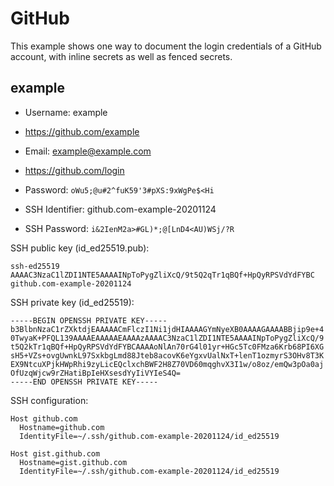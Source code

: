 # GitHub

This example shows one way to document the login credentials of a GitHub
account, with inline secrets as well as fenced secrets.

## example

* Username: example
* <https://github.com/example>
* Email: <example@example.com>

* <https://github.com/login>
* Password: `oWu5;@u#2^fuK59'3#pXS:9xWgPe$<Hi`

* SSH Identifier: github.com-example-20201124
* SSH Password: `i&2IenM2a>#GL)*;@[LnD4<AU)WSj/?R`

SSH public key (id_ed25519.pub):

~~~
ssh-ed25519 AAAAC3NzaC1lZDI1NTE5AAAAINpToPygZliXcQ/9t5Q2qTr1qBQf+HpQyRPSVdYdFYBC github.com-example-20201124
~~~

SSH private key (id_ed25519):

```
-----BEGIN OPENSSH PRIVATE KEY-----
b3BlbnNzaC1rZXktdjEAAAAACmFlczI1Ni1jdHIAAAAGYmNyeXB0AAAAGAAAABBjip9e+4
0TwyaK+PFQL139AAAAEAAAAAEAAAAzAAAAC3NzaC1lZDI1NTE5AAAAINpToPygZliXcQ/9
t5Q2kTr1qBQf+HpQyRPSVdYdFYBCAAAAoNlAn70rG4l01yr+HGc5Tc0FMza6Krb68PI6XG
sH5+VZs+ovgUwnkL97SxkbgLmd88Jteb8acovK6eYgxvUalNxT+lenT1ozmyrS3OHv8T3K
EX9NtcuXPjkHWpRhi9zyLicEQclxchBWF2H8Z70VD60mqghvX3I1w/o8oz/emQw3pOa0aj
OfUzqWjcw9rZHatiBpIeHXsesdYyIiVYIeS4Q=
-----END OPENSSH PRIVATE KEY-----
```

SSH configuration:

~~~
Host github.com
  Hostname=github.com
  IdentityFile=~/.ssh/github.com-example-20201124/id_ed25519

Host gist.github.com
  Hostname=gist.github.com
  IdentityFile=~/.ssh/github.com-example-20201124/id_ed25519
~~~
